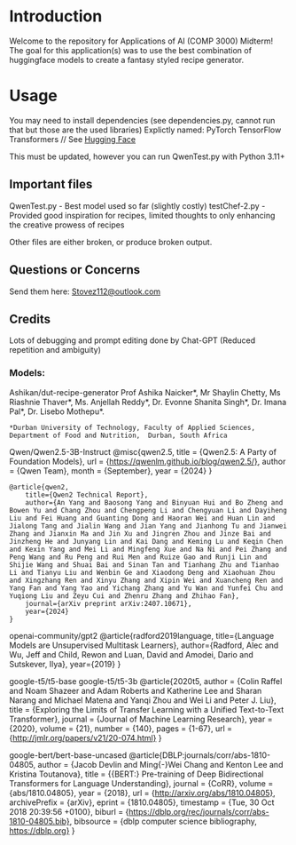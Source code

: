 # Introduction
Welcome to the repository for Applications of AI (COMP 3000) Midterm!
The goal for this application(s) was to use the best combination of huggingface models to create a
fantasy styled recipe generator.

# Usage
You may need to install dependencies (see dependencies.py, cannot run that but those are the used libraries)
Explictly named:
PyTorch
TensorFlow
Transformers // See [Hugging Face](huggingface.co)

This must be updated, however you can run QwenTest.py with Python 3.11+ 

## Important files
QwenTest.py - Best model used so far (slightly costly)
testChef-2.py - Provided good inspiration for recipes, limited thoughts to only enhancing the creative prowess of recipes

Other files are either broken, or produce broken output.

## Questions or Concerns
Send them here: Stovez112@outlook.com

## Credits
Lots of debugging and prompt editing done by Chat-GPT (Reduced repetition and ambiguity)


### Models:

Ashikan/dut-recipe-generator
    Prof Ashika Naicker*,  Mr Shaylin Chetty,  Ms Riashnie Thaver*, Ms. Anjellah Reddy*, Dr. Evonne Shanita Singh*, Dr. Imana Pal*, Dr. Lisebo Mothepu*.

    *Durban University of Technology, Faculty of Applied Sciences, Department of Food and Nutrition,  Durban, South Africa

Qwen/Qwen2.5-3B-Instruct
        @misc{qwen2.5,
        title = {Qwen2.5: A Party of Foundation Models},
        url = {https://qwenlm.github.io/blog/qwen2.5/},
        author = {Qwen Team},
        month = {September},
        year = {2024}
    }

    @article{qwen2,
        title={Qwen2 Technical Report}, 
        author={An Yang and Baosong Yang and Binyuan Hui and Bo Zheng and Bowen Yu and Chang Zhou and Chengpeng Li and Chengyuan Li and Dayiheng Liu and Fei Huang and Guanting Dong and Haoran Wei and Huan Lin and Jialong Tang and Jialin Wang and Jian Yang and Jianhong Tu and Jianwei Zhang and Jianxin Ma and Jin Xu and Jingren Zhou and Jinze Bai and Jinzheng He and Junyang Lin and Kai Dang and Keming Lu and Keqin Chen and Kexin Yang and Mei Li and Mingfeng Xue and Na Ni and Pei Zhang and Peng Wang and Ru Peng and Rui Men and Ruize Gao and Runji Lin and Shijie Wang and Shuai Bai and Sinan Tan and Tianhang Zhu and Tianhao Li and Tianyu Liu and Wenbin Ge and Xiaodong Deng and Xiaohuan Zhou and Xingzhang Ren and Xinyu Zhang and Xipin Wei and Xuancheng Ren and Yang Fan and Yang Yao and Yichang Zhang and Yu Wan and Yunfei Chu and Yuqiong Liu and Zeyu Cui and Zhenru Zhang and Zhihao Fan},
        journal={arXiv preprint arXiv:2407.10671},
        year={2024}
    }

openai-community/gpt2
    @article{radford2019language,
        title={Language Models are Unsupervised Multitask Learners},
        author={Radford, Alec and Wu, Jeff and Child, Rewon and Luan, David and Amodei, Dario and Sutskever, Ilya},
        year={2019}
        }


google-t5/t5-base
google-t5/t5-3b
@article{2020t5,
  author  = {Colin Raffel and Noam Shazeer and Adam Roberts and Katherine Lee and Sharan Narang and Michael Matena and Yanqi Zhou and Wei Li and Peter J. Liu},
  title   = {Exploring the Limits of Transfer Learning with a Unified Text-to-Text Transformer},
  journal = {Journal of Machine Learning Research},
  year    = {2020},
  volume  = {21},
  number  = {140},
  pages   = {1-67},
  url     = {http://jmlr.org/papers/v21/20-074.html}
}

google-bert/bert-base-uncased
@article{DBLP:journals/corr/abs-1810-04805,
  author    = {Jacob Devlin and
               Ming{-}Wei Chang and
               Kenton Lee and
               Kristina Toutanova},
  title     = {{BERT:} Pre-training of Deep Bidirectional Transformers for Language
               Understanding},
  journal   = {CoRR},
  volume    = {abs/1810.04805},
  year      = {2018},
  url       = {http://arxiv.org/abs/1810.04805},
  archivePrefix = {arXiv},
  eprint    = {1810.04805},
  timestamp = {Tue, 30 Oct 2018 20:39:56 +0100},
  biburl    = {https://dblp.org/rec/journals/corr/abs-1810-04805.bib},
  bibsource = {dblp computer science bibliography, https://dblp.org}
}


 